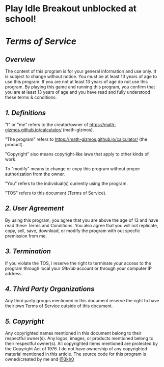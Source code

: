 # **Play Idle Breakout unblocked at school!**

#  *Terms of Service* 

## *Overview*
The content of this program is for your general information and use only. It is subject to change without notice. You must be at least 13 years of age to use this program. If you are not at least 13 years of age do not use this program. By playing this game and running this program, you confirm that you are at least 13 years of age and you have read and fully understood these terms & conditions.

##  *1. Definitions* 
  "I" or "me" refers to the creator/owner of https://math-gizmos.github.io/calculator/ (math-gizmos).

  "The program" refers to https://math-gizmos.github.io/calculator/ (the product).

  "Copyright" also means copyright-like laws that apply to other kinds of work.

To "modify" means to change or copy this program without proper authorization from the owner.

  "You" refers to the individual(s) currently using the program.

  "TOS" refers to this document (Terms of Service).

## *2. User Agreement*
  By using this program, you agree that you are above the age of 13 and have read these Terms and Conditions. You also agree that you will not replicate, copy, sell, save, download, or modify the program with out specfic premission from me. 

##  *3. Termination*
  If you violate the TOS, I reserve the right to terminate your access to the program through local your  *GitHub*  account or through your computer IP address. 

##  *4. Third Party Organizations*
  Any third party groups mentioned in this document reserve the right to have their own Terms of Service outside of this document.

##  *5. Copyright* 

  Any copyrighted names mentioned in this document belong to their respectful owner(s). Any logos, images, or products mentioned belong to their respectful owner(s). All copyrighted items mentioned are protected by the Copyright Act of 1976. I do not have ownership of any copyrighted material mentioned in this article. The source code for this program is owned/created by me and [@3kh0](https://github.com/3kh0)
